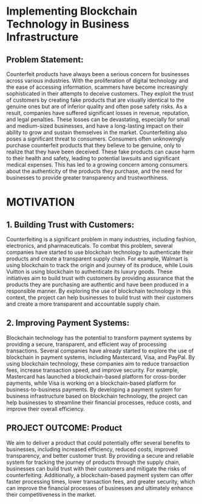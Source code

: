 # Implementing Blockchain Technology in Business Infrastructure
## Problem Statement:
Counterfeit products have always been a serious concern for businesses across various
industries. With the proliferation of digital technology and the ease of accessing
information, scammers have become increasingly sophisticated in their attempts to deceive
customers. They exploit the trust of customers by creating fake products that are visually
identical to the genuine ones but are of inferior quality and often pose safety risks. As a
result, companies have suffered significant losses in revenue, reputation, and legal
penalties. These losses can be devastating, especially for small and medium-sized
businesses, and have a long-lasting impact on their ability to grow and sustain themselves in
the market. Counterfeiting also poses a significant threat to consumers. Consumers often
unknowingly purchase counterfeit products that they believe to be genuine, only to realize
that they have been deceived. These fake products can cause harm to their health and safety,
leading to potential lawsuits and significant medical expenses. This has led to a growing
concern among consumers about the authenticity of the products they purchase, and the
need for businesses to provide greater transparency and trustworthiness. 

# MOTIVATION
## 1. Building Trust with Customers:
Counterfeiting is a significant problem in many industries, including
fashion, electronics, and pharmaceuticals. To combat this problem, several
companies have started to use blockchain technology to authenticate their
products and create a transparent supply chain. For example, Walmart is
using blockchain to track the origin and journey of its produce, while Louis
Vuitton is using blockchain to authenticate its luxury goods. These
initiatives aim to build trust with customers by providing assurance that the
products they are purchasing are authentic and have been produced in a
responsible manner. By exploring the use of blockchain technology in this
context, the project can help businesses to build trust with their customers
and create a more transparent and accountable supply chain.
## 2. Improving Payment Systems:
Blockchain technology has the potential to transform payment systems by
providing a secure, transparent, and efficient way of processing
transactions. Several companies have already started to explore the use of
blockchain in payment systems, including Mastercard, Visa, and PayPal. By
using blockchain technology, these companies aim to reduce transaction
fees, increase transaction speed, and improve security. For example,
Mastercard has launched a blockchain-based platform for cross-border
payments, while Visa is working on a blockchain-based platform for
business-to-business payments. By developing a payment system for
business infrastructure based on blockchain technology, the project can help
businesses to streamline their financial processes, reduce costs, and improve
their overall efficiency. 

## PROJECT OUTCOME: Product
We aim to deliver a product that could potentially offer several benefits to
businesses, including increased efficiency, reduced costs, improved transparency,
and better customer trust. By providing a secure and reliable system for tracking the
journey of products through the supply chain, businesses can build trust with their
customers and mitigate the risks of counterfeiting. Additionally, a blockchain-based
payment system can offer faster processing times, lower transaction fees, and greater
security, which can improve the financial processes of businesses and ultimately
enhance their competitiveness in the market. 


